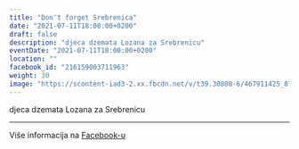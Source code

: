 ```yaml
---
title: "Don't forget Srebrenica"
date: "2021-07-11T18:00:00+0200"
draft: false
description: "djeca dzemata Lozana za Srebrenicu"
eventDate: "2021-07-11T18:00:00+0200"
location: ""
facebook_id: "216159003711963"
weight: 30
image: "https://scontent-iad3-2.xx.fbcdn.net/v/t39.30808-6/467911425_8702124949883247_8451066247417132989_n.jpg?_nc_cat=103&ccb=1-7&_nc_sid=9e60e4&_nc_ohc=J3wNHvhYAWEQ7kNvwGlfO-f&_nc_oc=AdlktT0uHJuPTIJkTOccOmBUVzzhc0KiJaBtopMP523Rhjk10eDyDUdnstcGOha5Dlg&_nc_zt=23&_nc_ht=scontent-iad3-2.xx&edm=ABTKTjYEAAAA&_nc_gid=WyewJa_162RaIPZ7YRU26Q&oh=00_AfFQE687u-vyuA9oXFtjlxuC5mFBx1LnsveZGIeZ32xy2Q&oe=680F5F19"
---
```


djeca dzemata Lozana za Srebrenicu

---

Više informacija na [Facebook-u](https://facebook.com/events/216159003711963)